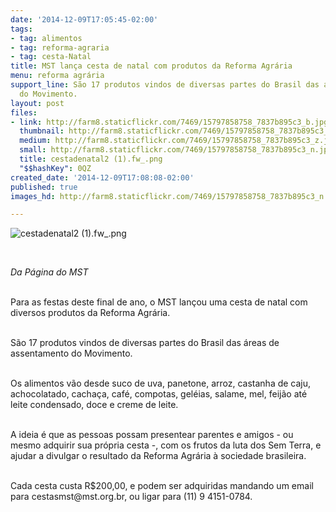 ```yaml
---
date: '2014-12-09T17:05:45-02:00'
tags:
- tag: alimentos
- tag: reforma-agraria
- tag: cesta-Natal
title: MST lança cesta de natal com produtos da Reforma Agrária
menu: reforma agrária
support_line: São 17 produtos vindos de diversas partes do Brasil das áreas de assentamento
  do Movimento.
layout: post
files:
- link: http://farm8.staticflickr.com/7469/15797858758_7837b895c3_b.jpg
  thumbnail: http://farm8.staticflickr.com/7469/15797858758_7837b895c3_t.jpg
  medium: http://farm8.staticflickr.com/7469/15797858758_7837b895c3_z.jpg
  small: http://farm8.staticflickr.com/7469/15797858758_7837b895c3_n.jpg
  title: cestadenatal2 (1).fw_.png
  "$$hashKey": 0QZ
created_date: '2014-12-09T17:08:08-02:00'
published: true
images_hd: http://farm8.staticflickr.com/7469/15797858758_7837b895c3_n.jpg

---
```

<p><img alt="cestadenatal2 (1).fw_.png" src="http://farm8.staticflickr.com/7469/15797858758_7837b895c3_b.jpg" /></p>

<p>&nbsp;</p>

<p><em>Da P&aacute;gina do MST</em></p>

<p><br />
Para as festas deste final de ano, o MST lan&ccedil;ou uma cesta de natal com diversos produtos da Reforma Agr&aacute;ria.</p>

<p><br />
S&atilde;o 17 produtos vindos de diversas partes do Brasil das &aacute;reas de assentamento do Movimento.</p>

<p><br />
Os alimentos v&atilde;o desde suco de uva, panetone, arroz, castanha de caju, achocolatado, cacha&ccedil;a, caf&eacute;, compotas, gel&eacute;ias, salame, mel, feij&atilde;o at&eacute; leite condensado, doce e creme de leite.</p>

<p><br />
A ideia &eacute; que as pessoas possam presentear parentes e amigos - ou mesmo adquirir sua pr&oacute;pria cesta -, com os frutos da luta dos Sem Terra, e ajudar a divulgar o resultado da Reforma Agr&aacute;ria &agrave; sociedade brasileira.</p>

<p><br />
Cada cesta custa R$200,00, e podem ser adquiridas mandando um email para cestasmst@mst.org.br, ou ligar para (11) 9 4151-0784.</p>

<div>&nbsp;</div>

<p>&nbsp;</p>
